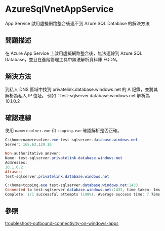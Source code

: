 # AzureSqlVnetAppService

App Service 啟用虛擬網路整合後連不到 Azure SQL Database 的解決方法

## 問題描述

在 Azure App Service 上啟用虛擬網路整合後，無法連線到 Azure SQL Database，並且在進階管理工具中無法解析資料庫 FQDN。

## 解決方法

到私人 DNS 區域中找到 privatelink.database.windows.net 的 A 記錄，並將其解析為私人 IP 位址。
例如：test-sqlserver.database.windows.net 解析為 10.1.0.2

## 確認連線

使用 `nameresolver.exe` 和 `tcpping.exe` 確認解析是否正確。

```powershell
C:\home>nameresolver.exe test-sqlserver.database.windows.net
Server: 168.63.129.16

Non-authoritative answer:
Name: test-sqlserver.privatelink.database.windows.net
Addresses:
10.1.0.2
Aliases:
test-sqlserver.privatelink.database.windows.net

C:\home>tcpping.exe test-sqlserver.database.windows.net:1433
Connected to test-sqlserver.database.windows.net:1433, time taken: 1ms
Complete: 1/1 successful attempts (100%). Average success time: 7.75ms
```

## 參照
[troubleshoot-outbound-connectivity-on-windows-apps](https://learn.microsoft.com/zh-tw/troubleshoot/azure/app-service/troubleshoot-vnet-integration-apps#troubleshoot-outbound-connectivity-on-windows-apps)